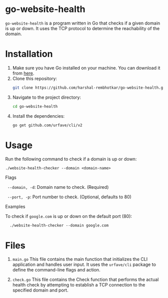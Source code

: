 # go-website-health

`go-website-health` is a program written in Go that checks if a given domain is up or down. It uses the TCP protocol to determine the reachability of the domain.

# Installation

1. Make sure you have Go installed on your machine. You can download it from [here](https://golang.org/dl/).
2. Clone this repository:
    ```sh
    git clone https://github.com/harshal-rembhotkar/go-website-health.git
    ```
3. Navigate to the project directory:
    ```sh
    cd go-website-health
    ```
4. Install the dependencies:
    ```sh
    go get github.com/urfave/cli/v2
    ```

 

# Usage

Run the following command to check if a domain is up or down:

  `./website-health-checker --domain <domain-name> `

 Flags

` --domain, -d`: Domain name to check. (Required)

` --port, -p`: Port number to check. (Optional, defaults to 80)

Examples

   To check if `google.com` is up or down on the default port (80):

`  ./website-health-checker --domain google.com`

# Files 

1. `main.go`
    This file contains the main function that initializes the CLI application and handles user input. It uses the `urfave/cli` package to define the command-line flags and action.

2. `check.go`
    This file contains the Check function that performs the actual health check by attempting to establish a TCP connection to the specified domain and  port.

